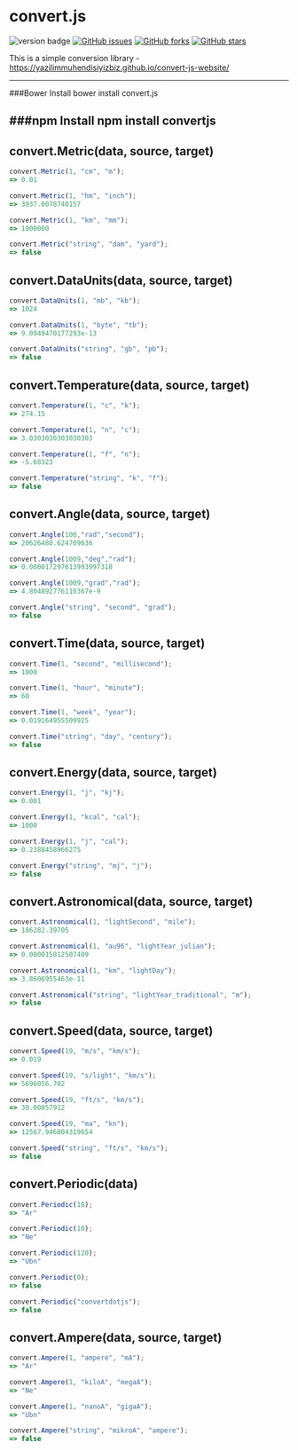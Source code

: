convert.js
=====
![version badge](https://img.shields.io/badge/version-0.0.3-green.svg) [![GitHub issues](https://img.shields.io/github/issues/YazilimMuhendisiyizBiz/convert.js.svg)](https://github.com/YazilimMuhendisiyizBiz/convert.js/issues) [![GitHub forks](https://img.shields.io/github/forks/YazilimMuhendisiyizBiz/convert.js.svg)](https://github.com/YazilimMuhendisiyizBiz/convert.js/network) [![GitHub stars](https://img.shields.io/github/stars/YazilimMuhendisiyizBiz/convert.js.svg)](https://github.com/YazilimMuhendisiyizBiz/convert.js/stargazers) 

This is a simple conversion library -  https://yazilimmuhendisiyizbiz.github.io/convert-js-website/


----------
###Bower Install
	bower install convert.js

###npm Install
	npm install convertjs
----------


convert.Metric(data, source, target)
-----------------------

```javascript
convert.Metric(1, "cm", "m");
=> 0.01

convert.Metric(1, "hm", "inch");
=> 3937.0078740157

convert.Metric(1, "km", "mm");
=> 1000000

convert.Metric("string", "dam", "yard");
=> false
```

convert.DataUnits(data, source, target)
-----------------------

```javascript
convert.DataUnits(1, "mb", "kb");
=> 1024

convert.DataUnits(1, "byte", "tb");
=> 9.0949470177293e-13

convert.DataUnits("string", "gb", "pb");
=> false
```

convert.Temperature(data, source, target)
-----------------------

```javascript
convert.Temperature(1, "c", "k");
=> 274.15

convert.Temperature(1, "n", "c");
=> 3.0303030303030303

convert.Temperature(1, "f", "n");
=> -5.68323

convert.Temperature("string", "k", "f");
=> false
```

convert.Angle(data, source, target)
-----------------------

```javascript
convert.Angle(100,"rad","second");
=> 20626480.624709636

convert.Angle(1009,"deg","rad");
=> 0.000017297613993997318 

convert.Angle(1009,"grad","rad");
=> 4.804892776110367e-9

convert.Angle("string", "second", "grad");
=> false
```

convert.Time(data, source, target)
-----------------------

```javascript
convert.Time(1, "second", "millisecond");
=> 1000

convert.Time(1, "hour", "minute");
=> 60

convert.Time(1, "week", "year");
=> 0.019164955509925

convert.Time("string", "day", "century");
=> false
```

convert.Energy(data, source, target)
-----------------------

```javascript
convert.Energy(1, "j", "kj");
=> 0.001

convert.Energy(1, "kcal", "cal");
=> 1000

convert.Energy(1, "j", "cal");
=> 0.2388458966275

convert.Energy("string", "mj", "j");
=> false
```

convert.Astronomical(data, source, target)
-----------------------

```javascript
convert.Astronomical(1, "lightSecond", "mile");
=> 186282.39705

convert.Astronomical(1, "au96", "lightYear_julian");
=> 0.000015812507409

convert.Astronomical(1, "km", "lightDay");
=> 3.8606955463e-11

convert.Astronomical("string", "lightYear_traditional", "m");
=> false
```

convert.Speed(data, source, target)
-----------------------

```javascript
convert.Speed(19, "m/s", "km/s");
=> 0.019

convert.Speed(19, "s/light", "km/s");
=> 5696056.702

convert.Speed(19, "ft/s", "km/s");
=> 30.00057912

convert.Speed(19, "ma", "kn");
=> 12567.946004319654

convert.Speed("string", "ft/s", "km/s");
=> false
```

convert.Periodic(data)
-----------------------

```javascript
convert.Periodic(18);
=> "Ar"

convert.Periodic(10);
=> "Ne"

convert.Periodic(120);
=> "Ubn"

convert.Periodic(0);
=> false

convert.Periodic("convertdotjs");
=> false
```

convert.Ampere(data, source, target)
-----------------------

```javascript
convert.Ampere(1, "ampere", "mA");
=> "Ar"

convert.Ampere(1, "kiloA", "megaA");
=> "Ne"

convert.Ampere(1, "nanoA", "gigaA");
=> "Ubn"

convert.Ampere("string", "mikroA", "ampere");
=> false
```
